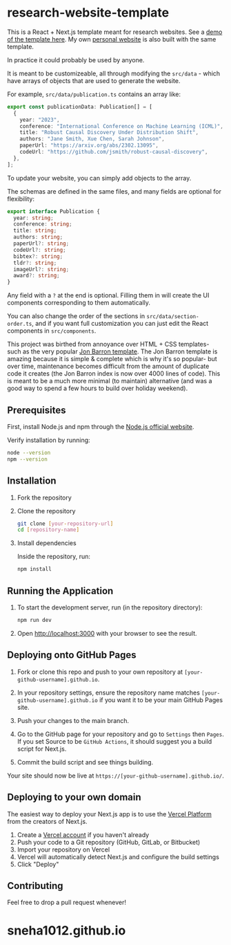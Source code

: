 # research-website-template

This is a React + Next.js template meant for research websites. See a [demo of the template here](https://tovacinni.github.io/research-website-template/). My own [personal website](https://tovacinni.github.io) is also built with the same template.

In practice it could probably be used by anyone.

It is meant to be customizeable, all through modifying the `src/data` - which have arrays of objects that are used to generate the website.

For example, `src/data/publication.ts` contains an array like:

```typescript
export const publicationData: Publication[] = [
  {
    year: "2023",
    conference: "International Conference on Machine Learning (ICML)",
    title: "Robust Causal Discovery Under Distribution Shift",
    authors: "Jane Smith, Xue Chen, Sarah Johnson",
    paperUrl: "https://arxiv.org/abs/2302.13095",
    codeUrl: "https://github.com/jsmith/robust-causal-discovery",
  },
];
```

To update your website, you can simply add objects to the array.

The schemas are defined in the same files, and many fields are optional for flexibility:

```typescript
export interface Publication {
  year: string;
  conference: string;
  title: string;
  authors: string;
  paperUrl?: string;
  codeUrl?: string;
  bibtex?: string;
  tldr?: string;
  imageUrl?: string;
  award?: string;
}
```

Any field with a `?` at the end is optional. Filling them in will create the UI components corresponding to them automatically.

You can also change the order of the sections in `src/data/section-order.ts`, and if you want full customization you can just edit the React components in `src/components`.

This project was birthed from annoyance over HTML + CSS templates- such as the very popular [Jon Barron template](https://github.com/jonbarron/website). The Jon Barron template is amazing because it is simple & complete which is why it's so popular- but over time, maintenance becomes difficult from the amount of duplicate code it creates (the Jon Barron index is now over 4000 lines of code). This is meant to be a much more minimal (to maintain) alternative (and was a good way to spend a few hours to build over holiday weekend).

## Prerequisites

First, install Node.js and npm through the [Node.js official website](https://nodejs.org/).

Verify installation by running:

```bash
node --version
npm --version
```

## Installation

1. Fork the repository

2. Clone the repository

   ```bash
   git clone [your-repository-url]
   cd [repository-name]
   ```

3. Install dependencies

   Inside the repository, run:

   ```bash
   npm install
   ```

## Running the Application

1. To start the development server, run (in the repository directory):

   ```bash
   npm run dev
   ```

2. Open [http://localhost:3000](http://localhost:3000) with your browser to see the result.

## Deploying onto GitHub Pages

1. Fork or clone this repo and push to your own repository at `[your-github-username].github.io`.

2. In your repository settings, ensure the repository name matches `[your-github-username].github.io` if you want it to be your main GitHub Pages site.

3. Push your changes to the main branch.

4. Go to the GitHub page for your repository and go to `Settings` then `Pages`. If you set Source to be `GitHub Actions`, it should suggest you a build script for Next.js.

5. Commit the build script and see things building.

Your site should now be live at `https://[your-github-username].github.io/`.

## Deploying to your own domain

The easiest way to deploy your Next.js app is to use the [Vercel Platform](https://vercel.com/) from the creators of Next.js.

1. Create a [Vercel account](https://vercel.com/signup) if you haven't already
2. Push your code to a Git repository (GitHub, GitLab, or Bitbucket)
3. Import your repository on Vercel
4. Vercel will automatically detect Next.js and configure the build settings
5. Click "Deploy"

## Contributing

Feel free to drop a pull request whenever!
# sneha1012.github.io
